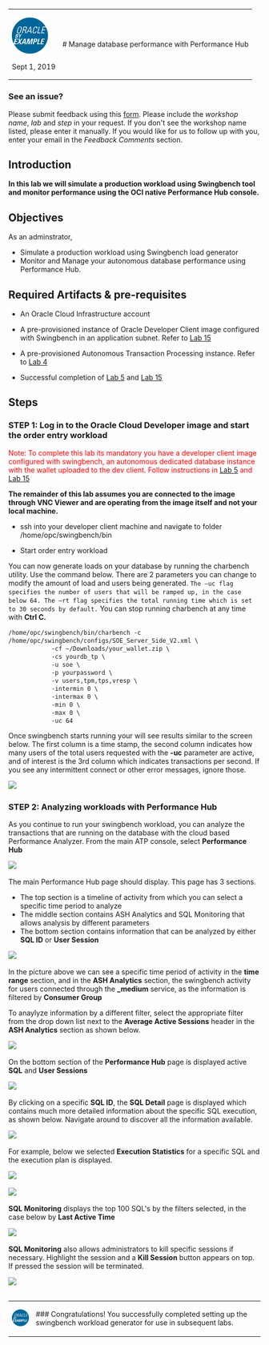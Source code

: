<table class="tbl-heading"><tr><td class="td-logo">

![](./images/obe_tag.png)

Sept 1, 2019
</td>
<td class="td-banner">
# Manage database performance with Performance Hub 
</td></tr><table>

### See an issue?
Please submit feedback using this [form](https://apexapps.oracle.com/pls/apex/f?p=133:1:::::P1_FEEDBACK:1). Please include the *workshop name*, *lab* and *step* in your request.  If you don't see the workshop name listed, please enter it manually. If you would like for us to follow up with you, enter your email in the *Feedback Comments* section.
## Introduction


**In this lab we will simulate a production workload using Swingbench tool and monitor performance using the OCI native Performance Hub console.**


## Objectives

As an adminstrator,
- Simulate a production workload using Swingbench load generator
- Monitor and Manage your autonomous database performance using Performance Hub.


## Required Artifacts & pre-requisites

- An Oracle Cloud Infrastructure account

- A pre-provisioned instance of Oracle Developer Client image configured with Swingbench in an application subnet. Refer to [Lab 15](Swingbench.md)

- A pre-provisioned Autonomous Transaction Processing instance. Refer to [Lab 4](./ProvisionADB.md)

- Successful completion of [Lab 5](./1ConfigureDevClient.md) and [Lab 15](./Swingbench.md)

## Steps

### **STEP 1: Log in to the Oracle Cloud Developer image and start the order entry workload**

<span style="color:red">Note: To complete this lab its mandatory you have a developer client image configured with swingbench, an autonomous dedicated database instance with the wallet uploaded to the dev client. Follow instructions in [Lab 5](./1ConfigureDevClient.md) and [Lab 15](./Swingbench.md) </span>



**The remainder of this lab assumes you are connected to the image through VNC Viewer and are operating from the image itself and not your local machine.**



- ssh into your developer client machine and navigate to folder /home/opc/swingbench/bin

- Start order entry workload

You can now generate loads on your database by running the charbench utility.  Use the command below. There are 2 parameters you can change to modify the amount of load and users being generated. ``The –uc flag specifies the number of users that will be ramped up, in the case below 64. The –rt flag specifies the total running time which is set to 30 seconds by default.``  You can stop running charbench at any time with **Ctrl C.**

```
/home/opc/swingbench/bin/charbench -c /home/opc/swingbench/configs/SOE_Server_Side_V2.xml \
            -cf ~/Downloads/your_wallet.zip \
            -cs yourdb_tp \
            -u soe \
            -p yourpassword \
            -v users,tpm,tps,vresp \
            -intermin 0 \
            -intermax 0 \
            -min 0 \
            -max 0 \
            -uc 64 
```
Once swingbench starts running your will see results similar to the screen below. The first column is a time stamp, the second column indicates how many users of the total users requested with the **-uc** parameter are active, and of interest is the 3rd column which indicates transactions per second. If you see any intermittent connect or other error messages, ignore those.

![](./images/Performancehub/swingbenchoutput.jpeg)



### **STEP 2: Analyzing workloads with Performance Hub**

As you continue to run your swingbench workload, you can analyze the transactions that are running on the database with the cloud based Performance Analyzer. From the main ATP console, select **Performance Hub**

![](./images/Performancehub/scalinginp.jpeg)

The main Performance Hub page should display. This page has 3 sections. 
- The top section is a timeline of activity from which you can select a specific time period to analyze
- The middle section contains ASH Analytics and SQL Monitoring that allows analysis by different parameters
- The bottom section contains information that can be analyzed by either **SQL ID** or **User Session**

![](./images/Performancehub/perf1.jpeg)

In the picture above we can see a specific time period of activity in the **time range** section, and in the **ASH Analytics** section, the swingbench activity for users connected through the **_medium** service, as the information is filtered by **Consumer Group**

To anaylyze information by a different filter, select the appropriate filter from the drop down list next to the **Average Active Sessions** header in the **ASH Analytics** section as shown below.

![](./images/Performancehub/perf4.jpeg)

On the bottom section of the **Performance Hub** page is displayed active **SQL** and **User Sessions**

![](./images/Performancehub/perf2.jpeg)

By clicking on a specific **SQL ID**, the **SQL Detail** page is displayed which contains much  more detailed information about the specific SQL execution, as shown below. Navigate around to discover all the information available.

![](./images/Performancehub/perf3.jpeg)

For example, below we selected **Execution Statistics** for a specific SQL and the execution plan is displayed. 


![](./images/Performancehub/executionplan.jpeg)

![](./images/Performancehub/indexcount.jpeg)

**SQL Monitoring** displays the top 100 SQL's by the filters selected, in the case below by **Last Active Time**

![](./images/Performancehub/perf5.jpeg)

**SQL Monitoring** also allows administrators to kill specific sessions if necessary. Highlight the session and a **Kill Session** button appears on top. If pressed the session will be terminated.

![](./images/Performancehub/sqlmonitoring.jpeg)




<table>
<tr><td class="td-logo">

[![](images/obe_tag.png)](#)</td>
<td class="td-banner">
### Congratulations! You successfully completed setting up the swingbench workload generator for use in subsequent labs.




</td>
</tr>
<table>